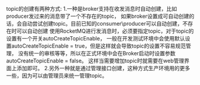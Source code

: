topic的创建有两种方式:
1.一种是broker支持在收发消息时自动创建，比如producer发过来的消息带了一个不存在的topic，
如果broker设置成可自动创建的话，会自动尝试创建topic。目前已知的consumer\producer可以自动创建，不存在时可以自动创建
使用RocketMQ进行发消息时，必须要指定topic，对于topic的设置有一个开关autoCreateTopicEnable，
一般在开发测试环境中会使用默认设置autoCreateTopicEnable = true，但是这样就会导致topic的设置不容易规范管理，
没有统一的审核等等，所以在正式环境中会在Broker启动时设置参数autoCreateTopicEnable = false。
这样当需要增加topic时就需要在web管理界面上添加即可。
2.另外一种就是通过管理接口创建，这种方式生产环境用的更多一些，因为可以由管理员来统一管理topic。
